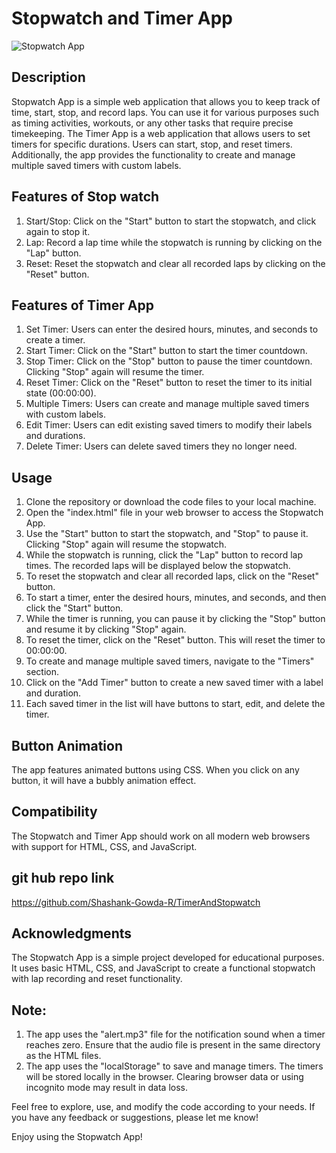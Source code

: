 # Stopwatch and Timer App

![Stopwatch App](stopwatch_app.png)

## Description
Stopwatch App is a simple web application that allows you to keep track of time, start, stop, and record laps. You can use it for various purposes such as timing activities, workouts, or any other tasks that require precise timekeeping.
The Timer App is a web application that allows users to set timers for specific durations. Users can start, stop, and reset timers. Additionally, the app provides the functionality to create and manage multiple saved timers with custom labels.

## Features of Stop watch
1. Start/Stop: Click on the "Start" button to start the stopwatch, and click again to stop it.
2. Lap: Record a lap time while the stopwatch is running by clicking on the "Lap" button.
3. Reset: Reset the stopwatch and clear all recorded laps by clicking on the "Reset" button.

## Features of Timer App
1. Set Timer: Users can enter the desired hours, minutes, and seconds to create a timer.
2. Start Timer: Click on the "Start" button to start the timer countdown.
3. Stop Timer: Click on the "Stop" button to pause the timer countdown. Clicking "Stop" again will resume the timer.
4. Reset Timer: Click on the "Reset" button to reset the timer to its initial state (00:00:00).
5. Multiple Timers: Users can create and manage multiple saved timers with custom labels.
6. Edit Timer: Users can edit existing saved timers to modify their labels and durations.
7. Delete Timer: Users can delete saved timers they no longer need.

## Usage
1. Clone the repository or download the code files to your local machine.
2. Open the "index.html" file in your web browser to access the Stopwatch App.
3. Use the "Start" button to start the stopwatch, and "Stop" to pause it. Clicking "Stop" again will resume the stopwatch.
4. While the stopwatch is running, click the "Lap" button to record lap times. The recorded laps will be displayed below the stopwatch.
5. To reset the stopwatch and clear all recorded laps, click on the "Reset" button.
6. To start a timer, enter the desired hours, minutes, and seconds, and then click the "Start" button.
7. While the timer is running, you can pause it by clicking the "Stop" button and resume it by clicking "Stop" again.
8. To reset the timer, click on the "Reset" button. This will reset the timer to 00:00:00.
9. To create and manage multiple saved timers, navigate to the "Timers" section.
10. Click on the "Add Timer" button to create a new saved timer with a label and duration.
11. Each saved timer in the list will have buttons to start, edit, and delete the timer.

## Button Animation
The app features animated buttons using CSS. When you click on any button, it will have a bubbly animation effect.

## Compatibility
The Stopwatch and Timer App should work on all modern web browsers with support for HTML, CSS, and JavaScript.

## git hub repo link
https://github.com/Shashank-Gowda-R/TimerAndStopwatch

## Acknowledgments
The Stopwatch App is a simple project developed for educational purposes. It uses basic HTML, CSS, and JavaScript to create a functional stopwatch with lap recording and reset functionality.

## Note:
1. The app uses the "alert.mp3" file for the notification sound when a timer reaches zero. Ensure that the audio file is present in the same directory as the HTML files.
2. The app uses the "localStorage" to save and manage timers. The timers will be stored locally in the browser. Clearing browser data or using incognito mode may result in data loss.

Feel free to explore, use, and modify the code according to your needs. If you have any feedback or suggestions, please let me know!

Enjoy using the Stopwatch App!
